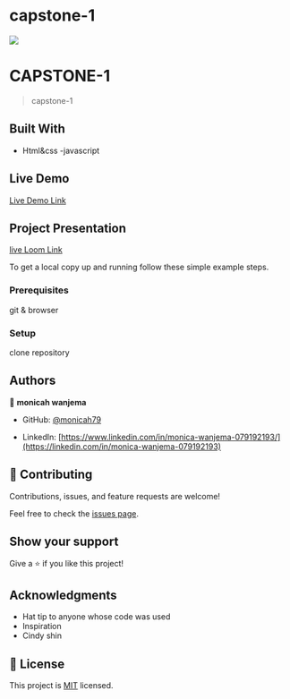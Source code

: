 # capstone-1
![](https://img.shields.io/badge/Microverse-blueviolet)

# CAPSTONE-1

>capstone-1

## Built With

- Html&css
-javascript



## Live Demo 
[Live Demo Link](https://monicah79.github.io/capstone-1/)


## Project Presentation
[live Loom Link](https://www.loom.com/share/37541db9052c47bd80e8bb9abe57c678)



To get a local copy up and running follow these simple example steps.

### Prerequisites
git & browser

### Setup
clone repository

## Authors

👤 **monicah wanjema**

- GitHub: [@monicah79](https://github.com/monicah79)

- LinkedIn: [https://www.linkedin.com/in/monica-wanjema-079192193/](https://linkedin.com/in/monica-wanjema-079192193)



## 🤝 Contributing

Contributions, issues, and feature requests are welcome!

Feel free to check the [issues page](../../issues/).

## Show your support

Give a ⭐️ if you like this project!

## Acknowledgments

- Hat tip to anyone whose code was used 
- Inspiration
- Cindy shin

## 📝 License

This project is [MIT](./LICENSE) licensed.

